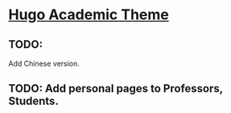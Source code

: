 # [Hugo Academic Theme](https://github.com/wowchemy/starter-hugo-academic)

## TODO:

Add Chinese version.

## TODO: Add personal pages to Professors, Students.